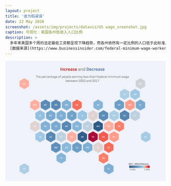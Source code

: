 ```yaml
---
layout: project
title: '谁为稻粱谋'
date: 22 May 2020
screenshot: /assets/img/projects/dataviz/US wage_sreenshot.jpg
caption: 可视化：美国各州低收入人口比例
description: >
  多年来美国多个周的法定最低工资都呈现下降趋势，而各州依然有一定比例的人口低于此标准。下图呈现的2002年与2017年的各州趋势对比。
  [数据来源](https://www.businessinsider.com/federal-minimum-wage-workers-map-2018-10?r=US&IR=T)
---
```

<img src="/assets/img/projects/dataviz/US wage.png" alt="" />
